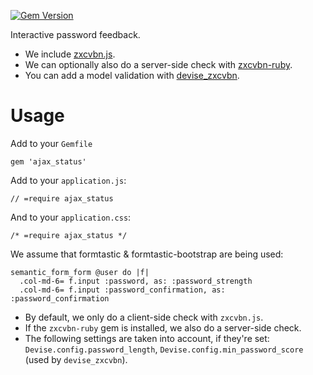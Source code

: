 [![Gem Version](https://badge.fury.io/rb/password_feedback.svg)](http://badge.fury.io/rb/password_feedback)

Interactive password feedback.

- We include [zxcvbn.js](https://github.com/dropbox/zxcvbn).
- We can optionally also do a server-side check with [zxcvbn-ruby](https://rubygems.org/gems/zxcvbn-ruby).
- You can add a model validation with [devise_zxcvbn](https://rubygems.org/gems/devise_zxcvbn).

Usage
=====
Add to your `Gemfile`

    gem 'ajax_status'

Add to your `application.js`:

    // =require ajax_status

And to your `application.css`:

    /* =require ajax_status */

We assume that formtastic & formtastic-bootstrap are being used:

    semantic_form_form @user do |f|
      .col-md-6= f.input :password, as: :password_strength
      .col-md-6= f.input :password_confirmation, as: :password_confirmation

- By default, we only do a client-side check with `zxcvbn.js`.
- If the `zxcvbn-ruby` gem is installed, we also do a server-side check.
- The following settings are taken into account, if they're set:
  `Devise.config.password_length`, `Devise.config.min_password_score` (used by
  `devise_zxcvbn`).
